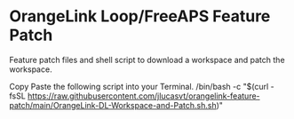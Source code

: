 # OrangeLink Loop/FreeAPS Feature Patch
Feature patch files and shell script to download a workspace and patch the workspace.

Copy Paste the following script into your Terminal.
/bin/bash -c "$(curl -fsSL https://raw.githubusercontent.com/jlucasvt/orangelink-feature-patch/main/OrangeLink-DL-Workspace-and-Patch.sh.sh)"
